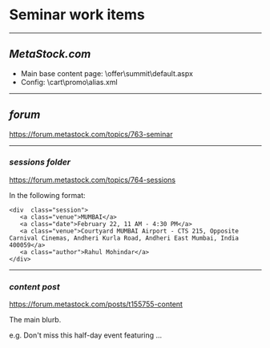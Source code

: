 # Seminar work items

----
## ***MetaStock.com***

- Main base content page: \offer\summit\default.aspx
- Config: \cart\promo\alias.xml

----
## ***forum***
https://forum.metastock.com/topics/763-seminar

---
### *sessions folder*
https://forum.metastock.com/topics/764-sessions

In the following format:

````
<div  class="session">
   <a class="venue">MUMBAI</a>
   <a class="date">February 22, 11 AM - 4:30 PM</a>
   <a class="venue">Courtyard MUMBAI Airport - CTS 215, Opposite Carnival Cinemas, Andheri Kurla Road, Andheri East Mumbai, India 400059</a>
   <a class="author">Rahul Mohindar</a>
</div>
````

---
### *content post*
https://forum.metastock.com/posts/t155755-content

The main blurb.

e.g. Don't miss this half-day event featuring ...
